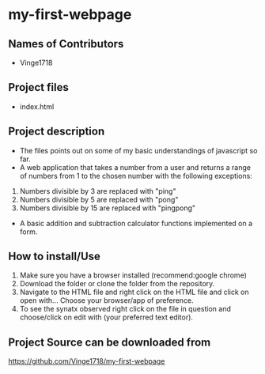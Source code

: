 # my-first-webpage

## Names of Contributors
- Vinge1718  

## Project files  
- index.html
## Project description  
- The files points out on some of my basic understandings of javascript so far.
- A web application that takes a number from a user and returns a range of numbers from 1 to the chosen number with the following exceptions:

1. Numbers divisible by 3 are replaced with "ping"
2. Numbers divisible by 5 are replaced with "pong"
3. Numbers divisible by 15 are replaced with "pingpong"

- A basic addition and subtraction calculator functions implemented on a form.

## How to install/Use  
1. Make sure you have a browser installed (recommend:google chrome)
2. Download the folder or clone the folder from the repository.
3. Navigate to the HTML file and right click on the HTML file and click on
open with... Choose your browser/app of preference.
4. To see the synatx observed right click on the file in question and choose/click
on edit with (your preferred text editor).

## Project Source can be downloaded from   
https://github.com/Vinge1718/my-first-webpage
